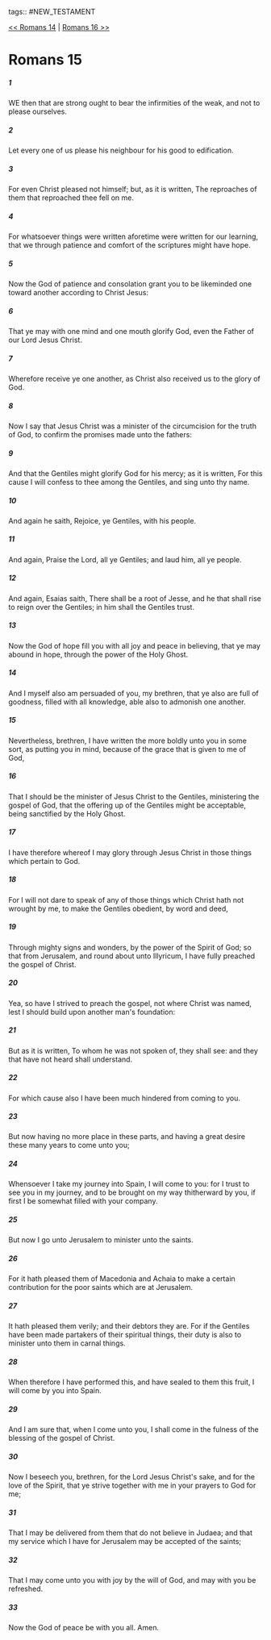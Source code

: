 tags:: #NEW_TESTAMENT

[<< Romans 14](NEW_TESTAMENT/06_Romans/Romans_14.md) | [Romans 16 >>](NEW_TESTAMENT/06_Romans/Romans_16.md)

# Romans 15

##### 1

WE then that are strong ought to bear the infirmities of the weak, and not to please ourselves.

##### 2

Let every one of us please his neighbour for his good to edification.

##### 3

For even Christ pleased not himself; but, as it is written, The reproaches of them that reproached thee fell on me.

##### 4

For whatsoever things were written aforetime were written for our learning, that we through patience and comfort of the scriptures might have hope.

##### 5

Now the God of patience and consolation grant you to be likeminded one toward another according to Christ Jesus:

##### 6

That ye may with one mind and one mouth glorify God, even the Father of our Lord Jesus Christ.

##### 7

Wherefore receive ye one another, as Christ also received us to the glory of God.

##### 8

Now I say that Jesus Christ was a minister of the circumcision for the truth of God, to confirm the promises made unto the fathers:

##### 9

And that the Gentiles might glorify God for his mercy; as it is written, For this cause I will confess to thee among the Gentiles, and sing unto thy name.

##### 10

And again he saith, Rejoice, ye Gentiles, with his people.

##### 11

And again, Praise the Lord, all ye Gentiles; and laud him, all ye people.

##### 12

And again, Esaias saith, There shall be a root of Jesse, and he that shall rise to reign over the Gentiles; in him shall the Gentiles trust.

##### 13

Now the God of hope fill you with all joy and peace in believing, that ye may abound in hope, through the power of the Holy Ghost.

##### 14

And I myself also am persuaded of you, my brethren, that ye also are full of goodness, filled with all knowledge, able also to admonish one another.

##### 15

Nevertheless, brethren, I have written the more boldly unto you in some sort, as putting you in mind, because of the grace that is given to me of God,

##### 16

That I should be the minister of Jesus Christ to the Gentiles, ministering the gospel of God, that the offering up of the Gentiles might be acceptable, being sanctified by the Holy Ghost.

##### 17

I have therefore whereof I may glory through Jesus Christ in those things which pertain to God.

##### 18

For I will not dare to speak of any of those things which Christ hath not wrought by me, to make the Gentiles obedient, by word and deed,

##### 19

Through mighty signs and wonders, by the power of the Spirit of God; so that from Jerusalem, and round about unto Illyricum, I have fully preached the gospel of Christ.

##### 20

Yea, so have I strived to preach the gospel, not where Christ was named, lest I should build upon another man's foundation:

##### 21

But as it is written, To whom he was not spoken of, they shall see: and they that have not heard shall understand.

##### 22

For which cause also I have been much hindered from coming to you.

##### 23

But now having no more place in these parts, and having a great desire these many years to come unto you;

##### 24

Whensoever I take my journey into Spain, I will come to you: for I trust to see you in my journey, and to be brought on my way thitherward by you, if first I be somewhat filled with your company.

##### 25

But now I go unto Jerusalem to minister unto the saints.

##### 26

For it hath pleased them of Macedonia and Achaia to make a certain contribution for the poor saints which are at Jerusalem.

##### 27

It hath pleased them verily; and their debtors they are. For if the Gentiles have been made partakers of their spiritual things, their duty is also to minister unto them in carnal things.

##### 28

When therefore I have performed this, and have sealed to them this fruit, I will come by you into Spain.

##### 29

And I am sure that, when I come unto you, I shall come in the fulness of the blessing of the gospel of Christ.

##### 30

Now I beseech you, brethren, for the Lord Jesus Christ's sake, and for the love of the Spirit, that ye strive together with me in your prayers to God for me;

##### 31

That I may be delivered from them that do not believe in Judaea; and that my service which I have for Jerusalem may be accepted of the saints;

##### 32

That I may come unto you with joy by the will of God, and may with you be refreshed.

##### 33

Now the God of peace be with you all. Amen.
